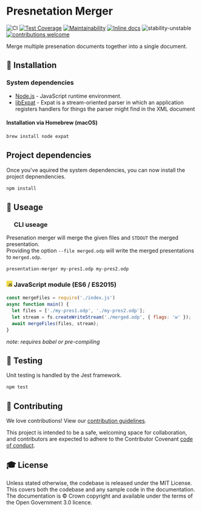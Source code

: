 # Presnetation Merger

![CI](https://github.com/DFE-Digital/presentation-merger/workflows/CI/badge.svg)
[![Test Coverage](https://api.codeclimate.com/v1/badges/839985fdd472b45186ed/test_coverage)](https://codeclimate.com/github/DFE-Digital/presentation-merger/test_coverage)
[![Maintainability](https://api.codeclimate.com/v1/badges/839985fdd472b45186ed/maintainability)](https://codeclimate.com/github/DFE-Digital/presentation-merger/maintainability)
[![Inline docs](http://inch-ci.org/github/DFE-Digital/presentation-merger.svg?branch=master)](http://inch-ci.org/github/DFE-Digital/presentation-merger)
![stability-unstable](https://img.shields.io/badge/stability-unstable-yellow.svg)
[![contributions welcome](https://img.shields.io/badge/contributions-welcome-brightgreen.svg?style=flat)](./.github/CONTRIBUTING.md)

Merge multiple presenation documents together into a single document.

## 🎲 Installation

### System dependencies

- [Node.js](https://nodejs.org/en/download/package-manager/#windows) - JavaScript runtime environment.
- [libExpat](https://libexpat.github.io/) - Expat is a stream-oriented parser in which an application registers handlers for things the parser might find in the XML document

#### Installation via Homebrew (macOS)

```bash
brew install node expat
```

## Project dependencies

Once you've aquired the system dependencies, you can now install the project depnendencies.

```bash
npm install
```

## 🎯 Useage

### <img src="https://raw.githubusercontent.com/odb/official-bash-logo/master/assets/Logos/Icons/PNG/32x32.png" width="16" height="16" alt=""/> CLI useage

Presenation merger will merge the given files and `STDOUT` the merged presentation.  
Providing the option `--file merged.odp` will write the merged presentations to `merged.odp`.

```bash
presentation-merger my-pres1.odp my-pres2.odp
```

### <img src="https://github.com/voodootikigod/logo.js/raw/master/js.png" width="16" height="16" alt=""/> JavaScript module (ES6 / ES2015)

```javascript
const mergeFiles = require('./index.js')
async function main() {
  let files = ['./my-pres1.odp', './my-pres2.odp'];
  let stream = fs.createWriteStream('./merged.odp', { flags: 'w' });
  await mergeFiles(files, stream);
}
```
_note: requires babel or pre-compiling_


## 🤖 Testing

Unit testing is handled by the Jest framework.

```bash
npm test
```

## 👤 Contributing 


We love contributions! View our [contribution guidelines](./.github/CONTRIBUTING.md).

This project is intended to be a safe, welcoming space for collaboration, and contributors are expected to adhere to the Contributor Covenant [code of conduct](./.github/CODE_OF_CONDUCT.md).

## 🎓 License

Unless stated otherwise, the codebase is released under the MIT License. This covers both the codebase and any sample code in the documentation. The documentation is © Crown copyright and available under the terms of the Open Government 3.0 licence.